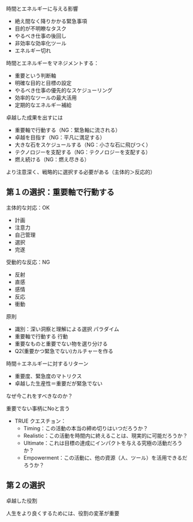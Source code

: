 
時間とエネルギーに与える影響
- 絶え間なく降りかかる緊急事項
- 目的が不明瞭なタスク
- やるべき仕事の後回し
- 非効率な効率化ツール
- エネルギー切れ

時間とエネルギーをマネジメントする：
- 重要という判断軸
- 明確な目的と目標の設定
- やるべき仕事の優先的なスケジューリング
- 効率的なツールの最大活用
- 定期的なエネルギー補給

卓越した成果を出すには
- 重要軸で行動する（NG：緊急軸に流される）
- 卓越を目指す（NG：平凡に満足する）
- 大きな石をスケジュールする（NG：小さな石に飛びつく）
- テクノロジーを支配する（NG：テクノロジーを支配する）
- 燃え続ける（NG：燃え尽きる）

より注意深く、戦略的に選択する必要がある（主体的＞反応的）


## 第１の選択：重要軸で行動する

主体的な対応：OK
- 計画
- 注意力
- 自己管理
- 選択
- 完遂

受動的な反応：NG
- 反射
- 直感
- 感情
- 反応
- 衝動

原則
- 識別：深い洞察と理解による選択
パラダイム
- 重要軸で行動する
行動
- 重要なものと重要でない物を選り分ける
- Q2(重要かつ緊急でない)カルチャーを作る

時間＋エネルギーに対するリターン
- 重要度、緊急度のマトリクス
- 卓越した生産性＝重要だが緊急でない

なぜ今これをすべきなのか？

重要でない事柄にNoと言う
- TRUE クエスチョン：
	- Timing：この活動の本当の締め切りはいつだろうか？
	- Realistic：この活動を時間内に終えることは、現実的に可能だろうか？
	- Ultimate：これは目標の達成にインパクトを与える究極の活動だろうか？
	- Empowerment：この活動に、他の資源（人、ツール）を活用できるだろうか？

## 第２の選択

卓越した役割

人生をより良くするためには、役割の変革が重要